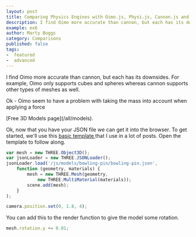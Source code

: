 ```yaml
---
layout: post
title: Comparing Physics Engines with Oimo.js, Physi.js, Cannon.js and three.js
description: I find Oimo more accurate than cannon, but each has its downsides. For example, Oimo only supports cubes and spheres whereas cannon supports other types of meshes as well.
example: ex6
author: Marty Boggs
category: Comparisons
published: false
tags:
-  featured
-  advanced
---
```


I find Oimo more accurate than cannon, but each has its downsides. For example, Oimo only supports cubes and spheres whereas cannon supports other types of meshes as well.

Ok - Oimo seem to have a problem with taking the mass into account when applying a force


<!--more--> [Free 3D Models page](/all/models).

Ok, now that you have your JSON file we can get it into the browser. To get started, we'll use this <a href="{{site.url}}/threejs-world-blank-template.html" download="threejs-world-{{page.example}}.html">basic template <i class="fa fa-download"></i></a> that I use in a lot of posts. Open the template to follow along.

```javascript
var mesh = new THREE.Object3D();
var jsonLoader = new THREE.JSONLoader();
jsonLoader.load('/js/models/bowling-pin/bowling-pin.json',
	function (geometry, materials) {
		mesh = new THREE.Mesh(geometry,
			new THREE.MultiMaterial(materials));
		scene.add(mesh);
	}
);

camera.position.set(0, 1.8, 4);
```

You can add this to the render function to give the model some rotation.

```javascript
mesh.rotation.y += 0.01;
```
